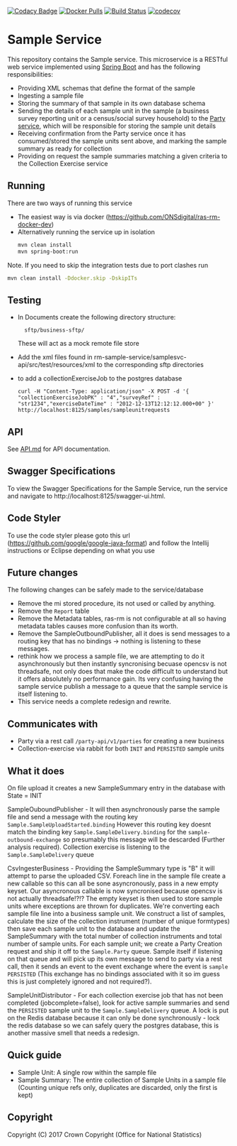 [![Codacy Badge](https://api.codacy.com/project/badge/Grade/ddd594229c8641afae64acdb31c69745)](https://www.codacy.com/app/sdcplatform/rm-sample-service?utm_source=github.com&amp;utm_medium=referral&amp;utm_content=ONSdigital/rm-sample-service&amp;utm_campaign=Badge_Grade) [![Docker Pulls](https://img.shields.io/docker/pulls/sdcplatform/samplesvc.svg)]()
[![Build Status](https://travis-ci.org/ONSdigital/rm-sample-service.svg?branch=master)](https://travis-ci.org/ONSdigital/rm-sample-service)
[![codecov](https://codecov.io/gh/ONSdigital/rm-sample-service/branch/master/graph/badge.svg)](https://codecov.io/gh/ONSdigital/rm-sample-service)

# Sample Service
This repository contains the Sample service. This microservice is a RESTful web service implemented using [Spring Boot](http://projects.spring.io/spring-boot/) and has the following responsibilities:

* Providing XML schemas that define the format of the sample
* Ingesting a sample file
* Storing the summary of that sample in its own database schema
* Sending the details of each sample unit in the sample (a business survey reporting unit or a census/social survey household) to the [Party service](https://github.com/ONSdigital/ras-party), which will be responsible for storing the sample unit details
* Receiving confirmation from the Party service once it has consumed/stored the sample units sent above, and marking the sample summary as ready for collection
* Providing on request the sample summaries matching a given criteria to the Collection Exercise service

## Running

There are two ways of running this service

* The easiest way is via docker (https://github.com/ONSdigital/ras-rm-docker-dev)
* Alternatively running the service up in isolation
    ```bash
    mvn clean install
    mvn spring-boot:run
    ```

Note. If you need to skip the integration tests due to port clashes run

```bash
mvn clean install -Ddocker.skip -DskipITs
```

## Testing
* In Documents create the following directory structure:

        sftp/business-sftp/

  These will act as a mock remote file store

* Add the xml files found in rm-sample-service/samplesvc-api/src/test/resources/xml to the corresponding sftp directories

* to add a collectionExerciseJob to the postgres database

      curl -H "Content-Type: application/json" -X POST -d '{ "collectionExerciseJobPK" : "4","surveyRef" : "str1234","exerciseDateTime" : "2012-12-13T12:12:12.000+00" }' http://localhost:8125/samples/sampleunitrequests

## API
See [API.md](https://github.com/ONSdigital/rm-sample-service/blob/master/API.md) for API documentation.

## Swagger Specifications
To view the Swagger Specifications for the Sample Service, run the service and navigate to http://localhost:8125/swagger-ui.html.

## Code Styler
To use the code styler please goto this url (https://github.com/google/google-java-format) and follow the Intellij instructions or Eclipse depending on what you use

## Future changes
The following changes can be safely made to the service/database
- Remove the mi stored procedure, its not used or called by anything.
- Remove the `Report` table
- Remove the Metadata tables, ras-rm is not configurable at all so having metadata tables causes more confusion than its worth.
- Remove the SampleOutboundPublisher, all it does is send messages to a routing key that has no bindings -> nothing is listening to these messages.
- rethink how we process a sample file, we are attempting to do it asynchronously but then instantly syncronising becuase opencsv is not threadsafe, not only does that make the code difficult to understand but it offers absolutely no performance gain. Its very confusing having the sample service publish a message to a queue that the sample service is itself listening to.
- This service needs a complete redesign and rewrite.


## Communicates with
- Party via a rest call `/party-api/v1/parties` for creating a new business
- Collection-exercise via rabbit for both `INIT` and `PERSISTED` sample units

## What it does
On file upload it creates a new SampleSummary entry in the database with State = INIT

SampleOuboundPublisher - It will then asynchronously parse the sample file and send a message with the routing key `Sample.SampleUploadStarted.binding`
However this routing key doesnt match the binding key `Sample.SampleDelivery.binding` for the `sample-outbound-exchange` so presumably this message will be descarded (Further analysis required). Collection exercise is listening to the `Sample.SampleDelivery` queue

CsvIngesterBusiness - Providing the SampleSummary type is "B" it will attempt to parse the uploaded CSV. Foreach line in the sample file create a new callable so this can all be sone asyncronously, pass in a new empty keyset. Our asyncronous callable is now syncronised because opencsv is not actually threadsafe!?!? The empty keyset is then used to store sample units where exceptions are thrown for duplicates.
We're converting each sample file line into a business sample unit. We construct a list of samples, calculate the size of the collection instrument (number of unique formtypes) then save each sample unit to the database and update the SampleSummary with the total number of collection instruments and total number of sample units.
For each sample unit; we create a Party Creation request and ship it off to the `Sample.Party` queue. Sample itself if listening on that queue and will pick up its own message to send to party via a rest call, then it sends an event to the event exchange where the event is `sample PERSISTED` (This exchange has no bindings associated with it so im guess this is just completely ignored and not required?).

SampleUnitDistributor - For each collection exercise job that has not been completed (jobcomplete=false), look for active sample summaries and send the `PERSISTED` sample unit to the `Sample.SampleDelivery` queue.
A lock is put on the Redis database because it can only be done synchronously - lock the redis database so we can safely query the postgres database, this is another massive smell that needs a redesign.

## Quick guide

- Sample Unit: A single row within the sample file
- Sample Summary: The entire collection of Sample Units in a sample file (Counting unique refs only, duplicates are discarded, only the first is kept)


## Copyright
Copyright (C) 2017 Crown Copyright (Office for National Statistics)